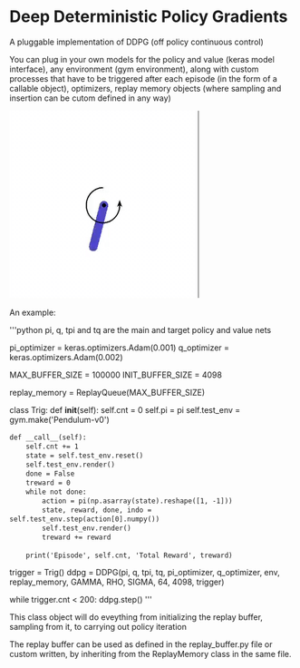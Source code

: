 # Deep Deterministic Policy Gradients

A pluggable implementation of DDPG (off policy continuous control)
  
You can plug in your own models for the policy and value (keras model interface), any environment (gym environment), along with custom processes that have to be triggered after each episode (in the form of a callable object), optimizers, replay memory objects (where sampling and insertion can be cutom defined in any way)

![A test over the pendulum environment](gif/ezgif-6-7e2c910a6a60.gif)

An example:

'''python 
pi, q, tpi and tq are the main and target policy and value nets

pi_optimizer = keras.optimizers.Adam(0.001)
q_optimizer = keras.optimizers.Adam(0.002)


MAX_BUFFER_SIZE = 100000
INIT_BUFFER_SIZE = 4098

replay_memory = ReplayQueue(MAX_BUFFER_SIZE)

class Trig:
	def __init__(self):
		self.cnt = 0
		self.pi = pi
		self.test_env = gym.make('Pendulum-v0')
	
	def __call__(self):
		self.cnt += 1
		state = self.test_env.reset()
		self.test_env.render()
		done = False
		treward = 0
		while not done:
			action = pi(np.asarray(state).reshape([1, -1]))
			state, reward, done, indo = self.test_env.step(action[0].numpy())
			self.test_env.render()
			treward += reward
		
		print('Episode', self.cnt, 'Total Reward', treward)

trigger = Trig()
ddpg = DDPG(pi, q, tpi, tq, pi_optimizer, q_optimizer, env, replay_memory, GAMMA, RHO, SIGMA, 64, 4098, trigger)


while trigger.cnt < 200:
	ddpg.step()
'''

This class object will do eveything from initializing the replay buffer, sampling from it, to carrying out policy iteration

The replay buffer can be used as defined in the replay_buffer.py file or custom written, by inheriting from the ReplayMemory class in the same file.
